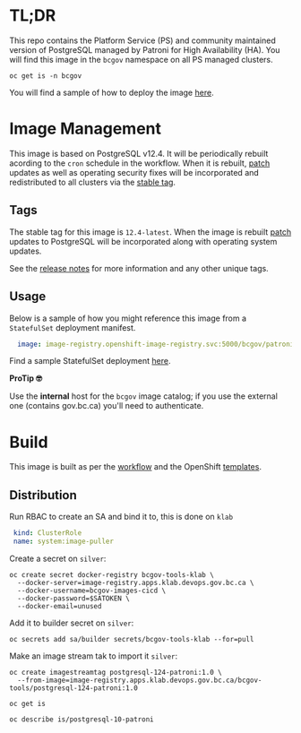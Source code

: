 # TL;DR

This repo contains the Platform Service (PS) and community maintained version of PostgreSQL managed by Patroni for High Availability (HA). You will find this image in the `bcgov` namespace on all PS managed clusters.

```console
oc get is -n bcgov
```

You will find a sample of how to deploy the image [here](./samples/README.md).

# Image Management

This image is based on PostgreSQL v12.4. It will be periodically rebuilt acording to the `cron` schedule in the workflow. When it is rebuilt, [patch](https://semver.org/) updates as well as operating security fixes will be incorporated and redistributed to all clusters via the [stable tag](https://docs.microsoft.com/en-us/azure/container-registry/container-registry-image-tag-version).

## Tags

The stable tag for this image is `12.4-latest`. When the image is rebuilt [patch](https://semver.org/) updates to PostgreSQL will be incorporated along with operating system updates.

See the [release notes](./RELEASE.md) for more information and any other unique tags. 

## Usage

Below is a sample of how you might reference this image from a `StatefulSet` deployment manifest. 

```yaml
  image: image-registry.openshift-image-registry.svc:5000/bcgov/patroni-postgres:12.4-latest
```

Find a sample StatefulSet deployment [here](./samples/README.md).

**ProTip 🤓**

Use the **internal** host for the `bcgov` image catalog; if you use the external one (contains gov.bc.ca) you'll need to authenticate.

# Build

This image is built as per the [workflow](.github/workflows/image.yaml) and the OpenShift [templates](./openshift/templates).

## Distribution

Run RBAC to create an SA and bind it to, this is done on `klab`

```yaml
 kind: ClusterRole
 name: system:image-puller
```

Create a secret on `silver`:

```console
oc create secret docker-registry bcgov-tools-klab \
  --docker-server=image-registry.apps.klab.devops.gov.bc.ca \
  --docker-username=bcgov-images-cicd \
  --docker-password=$SATOKEN \
  --docker-email=unused
```

Add it to builder secret on `silver`:

```console
oc secrets add sa/builder secrets/bcgov-tools-klab --for=pull
```

Make an image stream tak to import it `silver`:

```console
oc create imagestreamtag postgresql-124-patroni:1.0 \
  --from-image=image-registry.apps.klab.devops.gov.bc.ca/bcgov-tools/postgresql-124-patroni:1.0
```

```console
oc get is
```

```console
oc describe is/postgresql-10-patroni
```